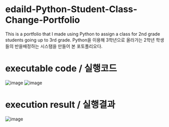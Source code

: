 # edaild-Python-Student-Class-Change-Portfolio
This is a portfolio that I made using Python to assign a class for 2nd grade students going up to 3rd grade.  Python을 이용해 3학년으로 올라가는 2학년 학생들의 반을배정하는 시스탬을 만들어 본 포토폴리오다. 
# executable code / 실행코드
![image](https://user-images.githubusercontent.com/109999749/218365349-d7bd9861-a52c-47a2-b354-80c4142d0817.png)
![image](https://user-images.githubusercontent.com/109999749/218365452-bf45b027-de48-4b99-82da-7550ab0d0d28.png)


# execution result / 실행결과
![image](https://user-images.githubusercontent.com/109999749/218364895-ef2e291a-cb9a-4aed-883a-c211e3848a34.png)
